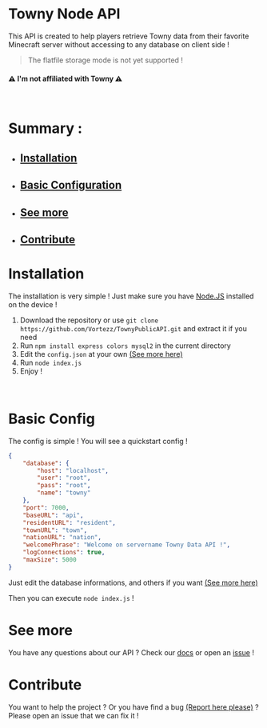 # Towny Node API

This API is created to help players retrieve Towny data from their favorite Minecraft server without accessing to any database on client side !

> The flatfile storage mode is not yet supported !

#### ⚠️ I'm not affiliated with Towny ⚠️
<br>

# Summary :
* ## [Installation](#installation)
* ## [Basic Configuration](#basic-config)
* ## [See more](#see-more)
* ## [Contribute](#contribute)

# Installation

The installation is very simple ! Just make sure you have [Node.JS](https://nodejs.org/en/download/) installed on the device !

 1. Download the repository or use ```git clone https://github.com/Vortezz/TownyPublicAPI.git``` and extract it if you need
 2. Run ```npm install express colors mysql2``` in the current directory
 3. Edit the `config.json` at your own [(See more here)](#basic-config)
 4. Run ```node index.js```
 5. Enjoy !
<br>

# Basic Config

The config is simple ! You will see a quickstart config !

```json
{
    "database": {
        "host": "localhost",
        "user": "root",
        "pass": "root",
        "name": "towny"
    },
    "port": 7000,
    "baseURL": "api",
    "residentURL": "resident",
    "townURL": "town",
    "nationURL": "nation",
    "welcomePhrase": "Welcome on servername Towny Data API !",
    "logConnections": true,
    "maxSize": 5000
}
```

Just edit the database informations, and others if you want [(See more here)](#see-more)

Then you can execute `node index.js` !

# See more

You have any questions about our API ? Check our [docs](https://towny.vortezz.fr) or open an [issue](https://github.com/Vortezz/TownyPublicAPI/issues/new/choose) !

# Contribute

You want to help the project ? Or you have find a bug [(Report here please)](https://github.com/Vortezz/TownyPublicAPI/issues/new/choose) ? Please open an issue that we can fix it !
